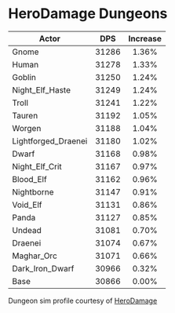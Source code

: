 # HeroDamage Dungeons
| Actor | DPS | Increase |
|---|:---:|:---:|
|Gnome|31286|1.36%|
|Human|31278|1.33%|
|Goblin|31250|1.24%|
|Night_Elf_Haste|31249|1.24%|
|Troll|31241|1.22%|
|Tauren|31192|1.05%|
|Worgen|31188|1.04%|
|Lightforged_Draenei|31180|1.02%|
|Dwarf|31168|0.98%|
|Night_Elf_Crit|31167|0.97%|
|Blood_Elf|31162|0.96%|
|Nightborne|31147|0.91%|
|Void_Elf|31131|0.86%|
|Panda|31127|0.85%|
|Undead|31081|0.70%|
|Draenei|31074|0.67%|
|Maghar_Orc|31071|0.66%|
|Dark_Iron_Dwarf|30966|0.32%|
|Base|30866|0.00%|

 Dungeon sim profile courtesy of [HeroDamage](https://www.herodamage.com/)